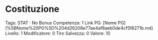 # Costituzione

Tags: STAT
: No
Bonus Competenza: 1
Link PG: [Nome PG] (%5BNome%20PG%5D%204d26208e77ae4af8aeb0de4cf5f8271b.md)
Livello: 1
Modificatore: 0
Tiro Salvezza: 0
Valore: 10